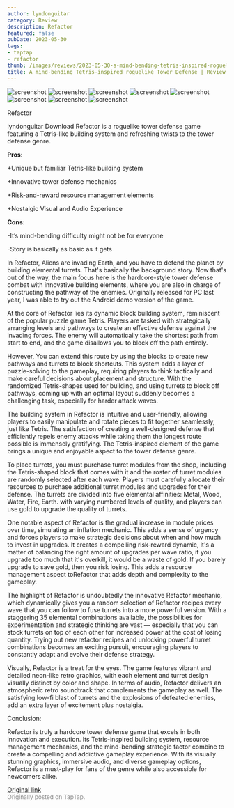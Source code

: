 ```yaml
---
author: lyndonguitar
category: Review
description: Refactor
featured: false
pubDate: 2023-05-30
tags:
- taptap
- refactor
thumb: /images/reviews/2023-05-30-a-mind-bending-tetris-inspired-roguelike-tower-defense--review---refactor-0.avif
title: A mind-bending Tetris-inspired roguelike Tower Defense | Review - Refactor
---
```


<div class="gallery">
  <img src="/images/reviews/2023-05-30-a-mind-bending-tetris-inspired-roguelike-tower-defense--review---refactor-0.avif" alt="screenshot" />
  <img src="/images/reviews/2023-05-30-a-mind-bending-tetris-inspired-roguelike-tower-defense--review---refactor-1.avif" alt="screenshot" />
  <img src="/images/reviews/2023-05-30-a-mind-bending-tetris-inspired-roguelike-tower-defense--review---refactor-2.avif" alt="screenshot" />
  <img src="/images/reviews/2023-05-30-a-mind-bending-tetris-inspired-roguelike-tower-defense--review---refactor-3.avif" alt="screenshot" />
  <img src="/images/reviews/2023-05-30-a-mind-bending-tetris-inspired-roguelike-tower-defense--review---refactor-4.avif" alt="screenshot" />
  <img src="/images/reviews/2023-05-30-a-mind-bending-tetris-inspired-roguelike-tower-defense--review---refactor-5.avif" alt="screenshot" />
  <img src="/images/reviews/2023-05-30-a-mind-bending-tetris-inspired-roguelike-tower-defense--review---refactor-6.avif" alt="screenshot" />
  <img src="/images/reviews/2023-05-30-a-mind-bending-tetris-inspired-roguelike-tower-defense--review---refactor-7.avif" alt="screenshot" />
</div>

Refactor

lyndonguitar
Download
Refactor is a roguelike tower defense game featuring a Tetris-like building system and refreshing twists to the tower defense genre.


**Pros:**


+Unique but familiar Tetris-like building system

+Innovative tower defense mechanics

+Risk-and-reward resource management elements

+Nostalgic Visual and Audio Experience


**Cons:**


-It’s mind-bending difficulty might not be for everyone

-Story is basically as basic as it gets

In Refactor, Aliens are invading Earth, and you have to defend the planet by building elemental turrets. That's basically the background story. Now that's out of the way, the main focus here is the hardcore-style tower defense combat with innovative building elements, where you are also in charge of constructing the pathway of the enemies. Originally released for PC last year, I was able to try out the Android demo version of the game.

At the core of Refactor lies its dynamic block building system, reminiscent of the popular puzzle game Tetris. Players are tasked with strategically arranging levels and pathways to create an effective defense against the invading forces. The enemy will automatically take the shortest path from start to end, and the game disallows you to block off the path entirely.

However, You can extend this route by using the blocks to create new pathways and turrets to block shortcuts. This system adds a layer of puzzle-solving to the gameplay, requiring players to think tactically and make careful decisions about placement and structure. With the randomized Tetris-shapes used for building, and using turrets to block off pathways, coming up with an optimal layout suddenly becomes a challenging task, especially for harder attack waves.

The building system in Refactor is intuitive and user-friendly, allowing players to easily manipulate and rotate pieces to fit together seamlessly, just like Tetris. The satisfaction of creating a well-designed defense that efficiently repels enemy attacks while taking them the longest route possible is immensely gratifying. The Tetris-inspired element of the game brings a unique and enjoyable aspect to the tower defense genre.

To place turrets, you must purchase turret modules from the shop, including the Tetris-shaped block that comes with it and the roster of turret modules are randomly selected after each wave. Players must carefully allocate their resources to purchase additional turret modules and upgrades for their defense. The turrets are divided into five elemental affinities:  Metal, Wood, Water, Fire, Earth. with varying numbered levels of quality, and players can use gold to upgrade the quality of turrets.

One notable aspect of Refactor is the gradual increase in module prices over time, simulating an inflation mechanic. This adds a sense of urgency and forces players to make strategic decisions about when and how much to invest in upgrades. It creates a compelling risk-reward dynamic, it's a matter of balancing the right amount of upgrades per wave ratio, if you upgrade too much that it's overkill, it would be a waste of gold. If you barely upgrade to save gold, then you risk losing. This adds a resource management aspect toRefactor that adds depth and complexity to the gameplay.

The highlight of Refactor is undoubtedly the innovative Refactor mechanic, which dynamically gives you a random selection of Refactor recipes every wave that you can follow to fuse turrets into a more powerful version. With a staggering 35 elemental combinations available, the possibilities for experimentation and strategic thinking are vast — especially that you can stock turrets on top of each other for increased power at the cost of losing quantity. Trying out new refactor recipes and unlocking powerful turret combinations becomes an exciting pursuit, encouraging players to constantly adapt and evolve their defense strategy.

Visually, Refactor is a treat for the eyes. The game features vibrant and detailed neon-like retro graphics, with each element and turret design visually distinct by color and shape. In terms of audio, Refactor delivers an atmospheric retro soundtrack that complements the gameplay as well. The satisfying low-fi blast of turrets and the explosions of defeated enemies, add an extra layer of excitement plus nostalgia.

Conclusion:

Refactor is truly a hardcore tower defense game that excels in both innovation and execution. Its Tetris-inspired building system, resource management mechanics, and the mind-bending strategic factor combine to create a compelling and addictive gameplay experience. With its visually stunning graphics, immersive audio, and diverse gameplay options, Refactor is a must-play for fans of the genre while also accessible for newcomers alike.

[Original link](https://www.taptap.io/post/5718791)<br><span style="font-size: 0.95em; color: #888;">Originally posted on TapTap.</span>